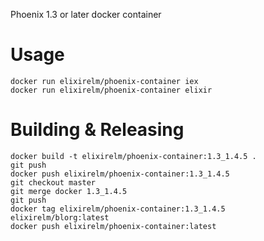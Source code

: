 Phoenix 1.3 or later docker container

Usage
=====
```
docker run elixirelm/phoenix-container iex
docker run elixirelm/phoenix-container elixir
```
Building & Releasing
====================
```
docker build -t elixirelm/phoenix-container:1.3_1.4.5 .
git push
docker push elixirelm/phoenix-container:1.3_1.4.5
git checkout master
git merge docker 1.3_1.4.5
git push
docker tag elixirelm/phoenix-container:1.3_1.4.5 elixirelm/blorg:latest
docker push elixirelm/phoenix-container:latest
```

